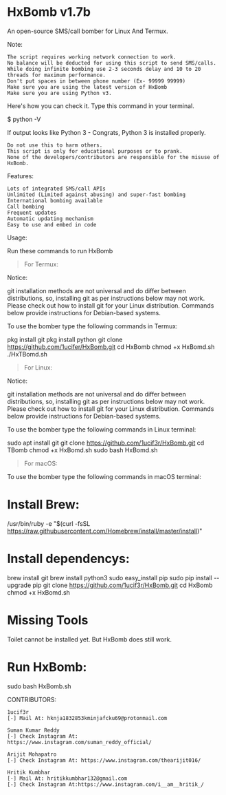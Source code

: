 # HxBomb v1.7b
An open-source SMS/call bomber for Linux And Termux.



Note:

    The script requires working network connection to work.
    No balance will be deducted for using this script to send SMS/calls.
    While doing infinite bombing use 2-3 seconds delay and 10 to 20 threads for maximum performance.
    Don't put spaces in between phone number (Ex- 99999 99999)
    Make sure you are using the latest version of HxBomb
    Make sure you are using Python v3.

Here's how you can check it. Type this command in your terminal.

$ python -V

If output looks like Python 3 - Congrats, Python 3 is installed properly.

    Do not use this to harm others.
    This script is only for educational purposes or to prank.
    None of the developers/contributors are responsible for the misuse of HxBomb.


Features:

    Lots of integrated SMS/call APIs
    Unlimited (Limited against abusing) and super-fast bombing
    International bombing available
    Call bombing
    Frequent updates
    Automatic updating mechanism
    Easy to use and embed in code

Usage:

Run these commands to run HxBomb
> For Termux:

Notice:

git installation methods are not universal and do differ between distributions, so, installing git as per instructions below may not work. Please check out how to install git for your Linux distribution. Commands below provide instructions for Debian-based systems.

To use the bomber type the following commands in Termux:

pkg install git
pkg install python
git clone https://github.com/1ucifer/HxBomb.git
cd HxBomb
chmod +x HxBomd.sh
./HxTBomd.sh

> For Linux:

Notice:

git installation methods are not universal and do differ between distributions, so, installing git as per instructions below may not work. Please check out how to install git for your Linux distribution. Commands below provide instructions for Debian-based systems.

To use the bomber type the following commands in Linux terminal:

sudo apt install git
git clone https://github.com/1ucif3r/HxBomb.git
cd TBomb
chmod +x HxBomd.sh
sudo bash HxBomd.sh

> For macOS:

To use the bomber type the following commands in macOS terminal:

# Install Brew: 

/usr/bin/ruby -e "$(curl -fsSL https://raw.githubusercontent.com/Homebrew/install/master/install)"

# Install dependencys:

brew install git
brew install python3
sudo easy_install pip
sudo pip install --upgrade pip
git clone https://github.com/1ucif3r/HxBomb.git
cd HxBomb
chmod +x HxBomd.sh

# Missing Tools

Toilet cannot be installed yet. But HxBomb does still work.

# Run HxBomb:

sudo bash HxBomb.sh


CONTRIBUTORS:

    1ucif3r
    [-] Mail At: hknja1832853kminjafcku69@protonmail.com

    Suman Kumar Reddy
    [-] Check Instagram At: https://www.instagram.com/suman_reddy_official/

    Arijit Mohapatro
    [-] Check Instagram At: https://www.instagram.com/thearijit016/

    Hritik Kumbhar
    [-] Mail At: hritikkumbhar132@gmail.com
    [-] Check Instagram At:https://www.instagram.com/i__am__hritik_/
